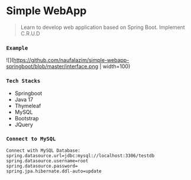 # Simple WebApp

> Learn to develop web application based on Spring Boot. Implement C.R.U.D

### `Example`

![](https://github.com/naufalazim/simple-webapp-springboot/blob/master/interface.png | width=100)


### `Tech Stacks`
- Springboot 
- Java 17
- Thymeleaf
- MySQL
- Bootstrap
- JQuery

### `Connect to MySQL`
```
Connect with MySQL Database:
spring.datasource.url=jdbc:mysql://localhost:3306/testdb
spring.datasource.username=root
spring.datasource.password=
spring.jpa.hibernate.ddl-auto=update
```

